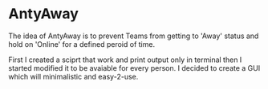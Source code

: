 # AntyAway


The idea of AntyAway is to prevent Teams from getting to 'Away' status and hold on 'Online' for a defined peroid of time.

First I created a sciprt that work and print output only in terminal then I started modified it to be avaiable for every person. I decided to create a GUI which will minimalistic and easy-2-use.

